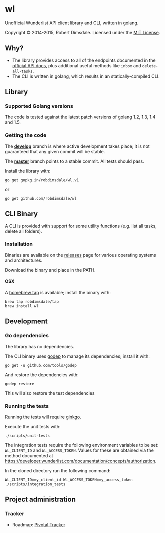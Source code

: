 wl
========

Unofficial Wunderlist API client library and CLI, written in golang.

Copyright © 2014-2015, Robert Dimsdale. Licensed under the [MIT License](https://github.com/robdimsdale/wl/blob/master/LICENSE).

## Why?

- The library provides access to all of the endpoints documented in the [official API docs](https://developer.wunderlist.com/documentation/), plus additional useful methods like `inbox` and `delete-all-tasks`.
- The CLI is written in golang, which results in an statically-compiled CLI.

## Library

### Supported Golang versions

The code is tested against the latest patch versions of golang 1.2, 1.3, 1.4 and 1.5.

### Getting the code

The [**develop**](https://github.com/robdimsdale/wl/tree/develop) branch is where active development takes place; it is not guaranteed that any given commit will be stable.

The [**master**](https://github.com/robdimsdale/wl/tree/master) branch points to a stable commit. All tests should pass.

Install the library with:

```
go get gopkg.in/robdimsdale/wl.v1
```

or

```
go get github.com/robdimsdale/wl
```

## CLI Binary

A CLI is provided with support for some utility functions (e.g. list all tasks, delete all folders).

### Installation

Binaries are available on the [releases](https://github.com/robdimsdale/wl/releases) page for various operating systems and architectures.

Download the binary and place in the PATH.

#### OSX

A [homebrew tap](https://github.com/robdimsdale/homebrew-tap) is available; install the binary with:

```
brew tap robdimsdale/tap
brew install wl
```

## Development

### Go dependencies

The library has no dependencies.

The CLI binary uses [godep](https://github.com/tools/godep) to manage its dependencies; install it with:

```
go get -u github.com/tools/godep
```

And restore the dependencies with:

```
godep restore
```

This will also restore the test dependencies

### Running the tests

Running the tests will require [ginkgo](http://onsi.github.io/ginkgo/).

Execute the unit tests with:

```
./scripts/unit-tests
```

The integration tests require the following environment variables to be set:
`WL_CLIENT_ID` and `WL_ACCESS_TOKEN`. Values for these are obtained via the method documented at https://developer.wunderlist.com/documentation/concepts/authorization.

In the cloned directory run the following command:

```
WL_CLIENT_ID=my_client_id WL_ACCESS_TOKEN=my_access_token ./scripts/integration_tests
```
## Project administration

### Tracker

- Roadmap: [Pivotal Tracker](https://www.pivotaltracker.com/n/projects/1235310)
